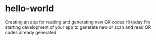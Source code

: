 # hello-world
Creating an app for reading and generating new QR codes
Hi today I'm starting development of your app to generate new or scan and read QR codes already generated
